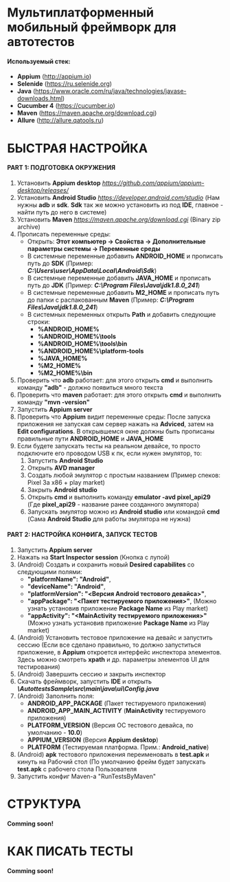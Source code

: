 # Мультиплатформенный мобильный фреймворк для автотестов
#### Используемый стек:
* **Appium** (http://appium.io)
* **Selenide** (https://ru.selenide.org)
* **Java** (https://www.oracle.com/ru/java/technologies/javase-downloads.html)
* **Cucumber 4** (https://cucumber.io)
* **Maven** (https://maven.apache.org/download.cgi)
* **Allure** (http://allure.qatools.ru)

# БЫСТРАЯ НАСТРОЙКА

#### PART 1: ПОДГОТОВКА ОКРУЖЕНИЯ
1. Установить **Appium desktop** _https://github.com/appium/appium-desktop/releases/_
2. Установить **Android Studio** _https://developer.android.com/studio_ (Нам нужны **adb** и **sdk**. **Sdk** так же можно установить из под **IDE**, главное - найти путь до него в системе)
3. Установить **Maven** _https://maven.apache.org/download.cgi_ (Binary zip archive)
3. Прописать переменные среды:
    * Открыть: **Этот компьютер -> Свойства -> Дополнительные параметры системы -> Переменные среды**
    * В системные переменные добавить **ANDROID_HOME** и прописать путь до **SDK** (Пример: ***C:\Users\user\AppData\Local\Android\Sdk***)
    * В системные переменные добавить **JAVA_HOME** и прописать путь до **JDK** (Пример: ***C:\Program Files\Java\jdk1.8.0_241***)
    * В системные переменные добавить **M2_HOME** и прописать путь до папки с распакованным **Maven** (Пример: ***C:\Program Files\Java\jdk1.8.0_241***)
    * В системных переменных открыть **Path** и добавить следующие строки: 
        * **%ANDROID_HOME%**
        * **%ANDROID_HOME%\tools**
        * **%ANDROID_HOME%\tools\bin**
        * **%ANDROID_HOME%\platform-tools**
        * **%JAVA_HOME%**
        * **%M2_HOME%**
        * **%M2_HOME%\bin**
4. Проверить что **adb** работает: для этого открыть **cmd** и выполнить команду **"adb"** - должно появиться много текста
5. Проверить что **maven** работает: для этого открыть **cmd** и выполнить команду **"mvn -version"**
5. Запустить **Appium server**
6. Проверить что **Appium** видит переменные среды: После запуска приложения не запуская сам сервер нажать на **Adviced**, затем
на **Edit configurations**. В открывшемся окне должны быть прописаны правильные пути **ANDROID_HOME** и **JAVA_HOME**
7. Если будете запускать тесты на реальном девайсе, то просто подключите его проводом USB к пк, если нужен эмулятор, то:
    1. Запустить **Android Studio**
    2. Открыть **AVD manager**
    3. Создать любой эмулятор с простым названием (Пример спеков: Pixel 3a x86 + play market)
    4. Закрыть **Android studio**
    5. Открыть **cmd** и выполнить команду **emulator -avd pixel_api29** (Где **pixel_api29** - название ранее созданного эмулятора)
    6. Запускать эмулятор можно из **Android studio** или командой **cmd** (Сама **Android Studio** для работы эмулятора не нужна)
    

#### PART 2: НАСТРОЙКА КОНФИГА, ЗАПУСК ТЕСТОВ

1. Запустить **Appium server**
2. Нажать на **Start Inspector session** (Кнопка с лупой)
3. (Android) Создать и сохранить новый **Desired capabilites** со следующими полями:
    * **"platformName": "Android"**,
    * **"deviceName": "Android"**,
    * **"platformVersion": "<Версия Android тестового девайса>"**,
    * **"appPackage": "<Пакет тестируемого приложения>"**, (Можно узнать установив приложение **Package Name** из Play market)
    * **"appActivity": "<MainActivity тестируемого приложения>"** (Можно узнать установив приложение **Package Name** из Play market)
4. (Android) Установить тестовое приложение на девайс и запустить сессию 
(Если все сделано правильно, то должно запуститься приложение, в **Appium** откроется интерфейс инспектора элементов. 
Здесь можно смотреть **xpath** и др. параметры элементов UI для тестирования)
5. (Android) Завершить сессию и закрыть инспектор
6. Скачать фреймворк, запустить **IDE** и открыть ***\AutottestsSample\src\main\java\ui\Config.java***
7. (Android) Заполнить поля: 
    * **ANDROID_APP_PACKAGE** (Пакет тестируемого приложения)
    * **ANDROID_APP_MAIN_ACTIVITY** (**MainActivity** тестируемого приложения)
    * **PLATFORM_VERSION** (Версия ОС тестового девайса, по умолчанию - **10.0**)
    * **APPIUM_VERSION** (Версия **Appium desktop**)
    * **PLATFORM** (Тестируемая платформа. Прим.: **Android_native**)
8. (Android) **apk** тестового приложения переименовать в **test.apk** и кинуть на Рабочий стол (По умолчанию фрейм будет запускать **test.apk**
с рабочего стола Пользователя
9. Запустить конфиг Maven-а "RunTestsByMaven"

# СТРУКТУРА
#### Comming soon!
# КАК ПИСАТЬ ТЕСТЫ
#### Comming soon!